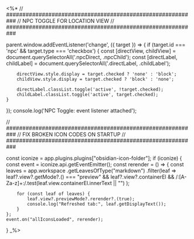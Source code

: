 <%*
// ###########################################################
//                  NPC TOGGLE FOR LOCATION VIEW
// ###########################################################

parent.window.addEventListener('change', ({ target }) => {
    if (target.id === 'npc' && target.type === 'checkbox') {
        const [directView, childView] = document.querySelectorAll('.npcDirect, .npcChild');
        const [directLabel, childLabel] = document.querySelectorAll('.directLabel, .childLabel');

        directView.style.display = target.checked ? 'none' : 'block';
        childView.style.display = target.checked ? 'block' : 'none';

        directLabel.classList.toggle('active', !target.checked);
        childLabel.classList.toggle('active', target.checked);
    }
});
console.log('NPC Toggle: event listener attached');

// ###########################################################
//              FIX BROKEN ICON CODES ON STARTUP
// ###########################################################

const iconize = app.plugins.plugins["obsidian-icon-folder"];
if (iconize) {
    const event = iconize.api.getEventEmitter();
    const rerender = () => {
        const leaves = app.workspace
            .getLeavesOfType("markdown")
            .filter(leaf =>
                leaf?.view?.getMode?.() === "preview" &&
                leaf?.view?.containerEl &&
                /:[A-Za-z]+:/.test(leaf.view.containerEl.innerText || "")
            );

        for (const leaf of leaves) {
            leaf.view?.previewMode?.rerender?.(true);
            console.log("Refreshed tab:", leaf.getDisplayText());
        }
    };
    event.on("allIconsLoaded", rerender);
}
_%>